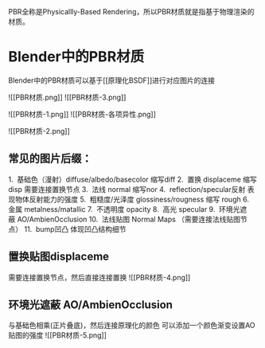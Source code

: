 PBR全称是Physicallly-Based Rendering，所以PBR材质就是指基于物理渲染的材质。

# Blender中的PBR材质
Blender中的PBR材质可以基于[[原理化BSDF]]进行对应图片的连接

![[PBR材质.png]]
![[PBR材质-3.png]]

![[PBR材质-1.png]]
![[PBR材质-各项异性.png]]

![[PBR材质-2.png]]

## 常见的图片后缀：
1.  基础色（漫射）diffuse/albedo/basecolor 缩写diff
2.  置换 displaceme 缩写disp
	需要连接置换节点
3.  法线 normal 缩写nor
4.  reflection/specular反射
	表现物体反射能力的强度
5.  粗糙度/光泽度 glossiness/rougness 缩写 rough
6.  金属 metalness/matallic
7.  不透明度 opacity
8.  高光 specular
9.  环境光遮蔽 AO/AmbienOcclusion
10.  法线贴图 Normal Maps （需要连接法线贴图节点）
11.  bump凹凸
	体现凹凸结构细节

## 置换贴图displaceme
需要连接置换节点，然后直接连接置换
![[PBR材质-4.png]]

## 环境光遮蔽 AO/AmbienOcclusion
与基础色相乘(正片叠底)，然后连接原理化的颜色
可以添加一个颜色渐变设置AO贴图的强度
![[PBR材质-5.png]]